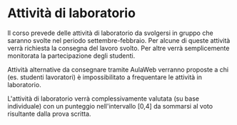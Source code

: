 <h1>Attività di laboratorio</h1> 
Il corso prevede delle attività di laboratorio da svolgersi in gruppo che saranno svolte nel periodo settembre-febbraio. Per alcune di queste attività verrà richiesta la consegna del lavoro svolto. Per altre verrà semplicemente monitorata la partecipazione degli studenti.

Attività alternative da consegnare tramite AulaWeb verranno proposte a chi (es. studenti lavoratori) è impossibilitato a frequentare le attività in laboratorio.

L'attività di laboratorio verrà complessivamente valutata (su base individuale) con un punteggio nell'intervallo [0,4] da sommarsi al voto risultante dalla prova scritta.

